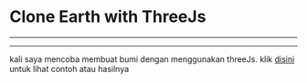 # Clone Earth with ThreeJs
---
---
kali saya mencoba membuat bumi dengan menggunakan threeJs.
klik [disini](https://cool-valkyrie-23f3a9.netlify.app/) untuk lihat contoh atau hasilnya
